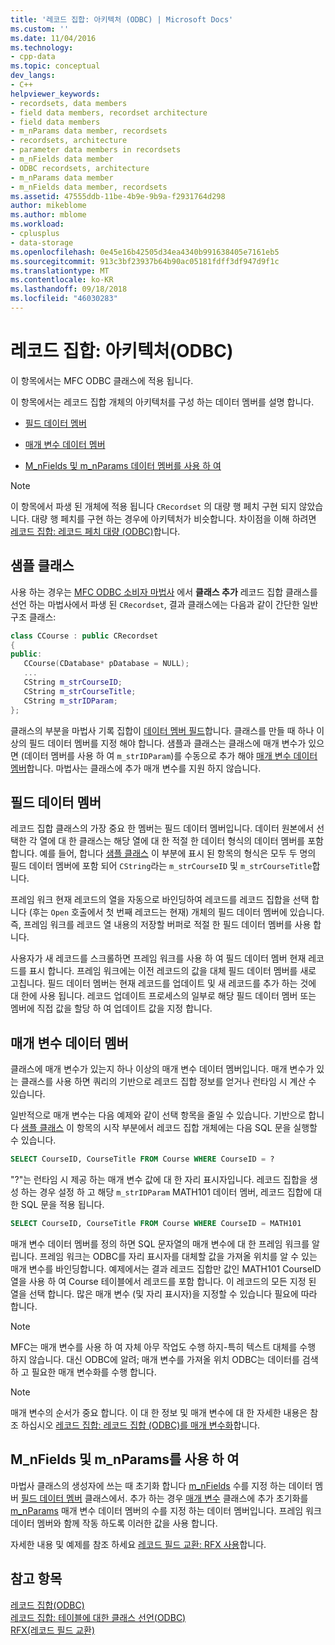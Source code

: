 ```yaml
---
title: '레코드 집합: 아키텍처 (ODBC) | Microsoft Docs'
ms.custom: ''
ms.date: 11/04/2016
ms.technology:
- cpp-data
ms.topic: conceptual
dev_langs:
- C++
helpviewer_keywords:
- recordsets, data members
- field data members, recordset architecture
- field data members
- m_nParams data member, recordsets
- recordsets, architecture
- parameter data members in recordsets
- m_nFields data member
- ODBC recordsets, architecture
- m_nParams data member
- m_nFields data member, recordsets
ms.assetid: 47555ddb-11be-4b9e-9b9a-f2931764d298
author: mikeblome
ms.author: mblome
ms.workload:
- cplusplus
- data-storage
ms.openlocfilehash: 0e45e16b42505d34ea4340b991638405e7161eb5
ms.sourcegitcommit: 913c3bf23937b64b90ac05181fdff3df947d9f1c
ms.translationtype: MT
ms.contentlocale: ko-KR
ms.lasthandoff: 09/18/2018
ms.locfileid: "46030283"
---
```

# <a name="recordset-architecture-odbc"></a>레코드 집합: 아키텍처(ODBC)

이 항목에서는 MFC ODBC 클래스에 적용 됩니다.  
  
이 항목에서는 레코드 집합 개체의 아키텍처를 구성 하는 데이터 멤버를 설명 합니다.  
  
- [필드 데이터 멤버](#_core_field_data_members)  
  
- [매개 변수 데이터 멤버](#_core_parameter_data_members)  
  
- [M_nFields 및 m_nParams 데이터 멤버를 사용 하 여](#_core_using_m_nfields_and_m_nparams)  
  
> [!NOTE]
>  이 항목에서 파생 된 개체에 적용 됩니다 `CRecordset` 의 대량 행 페치 구현 되지 않았습니다. 대량 행 페치를 구현 하는 경우에 아키텍처가 비슷합니다. 차이점을 이해 하려면 [레코드 집합: 레코드 페치 대량 (ODBC)](../../data/odbc/recordset-fetching-records-in-bulk-odbc.md)합니다.  
  
##  <a name="_core_a_sample_class"></a> 샘플 클래스  

사용 하는 경우는 [MFC ODBC 소비자 마법사](../../mfc/reference/adding-an-mfc-odbc-consumer.md) 에서 **클래스 추가** 레코드 집합 클래스를 선언 하는 마법사에서 파생 된 `CRecordset`, 결과 클래스에는 다음과 같이 간단한 일반 구조 클래스:  
  
```cpp  
class CCourse : public CRecordset  
{  
public:  
   CCourse(CDatabase* pDatabase = NULL);  
   ...  
   CString m_strCourseID;  
   CString m_strCourseTitle;  
   CString m_strIDParam;  
};  
```  
  
클래스의 부분을 마법사 기록 집합이 [데이터 멤버 필드](#_core_field_data_members)합니다. 클래스를 만들 때 하나 이상의 필드 데이터 멤버를 지정 해야 합니다. 샘플과 클래스는 클래스에 매개 변수가 있으면 (데이터 멤버를 사용 하 여 `m_strIDParam`)를 수동으로 추가 해야 [매개 변수 데이터 멤버](#_core_parameter_data_members)합니다. 마법사는 클래스에 추가 매개 변수를 지원 하지 않습니다.  
  
##  <a name="_core_field_data_members"></a> 필드 데이터 멤버  

레코드 집합 클래스의 가장 중요 한 멤버는 필드 데이터 멤버입니다. 데이터 원본에서 선택한 각 열에 대 한 클래스는 해당 열에 대 한 적절 한 데이터 형식의 데이터 멤버를 포함 합니다. 예를 들어, 합니다 [샘플 클래스](#_core_a_sample_class) 이 부분에 표시 된 항목의 형식은 모두 두 명의 필드 데이터 멤버에 포함 되어 `CString`라는 `m_strCourseID` 및 `m_strCourseTitle`합니다.  
  
프레임 워크 현재 레코드의 열을 자동으로 바인딩하여 레코드를 레코드 집합을 선택 합니다 (후는 `Open` 호출에서 첫 번째 레코드는 현재) 개체의 필드 데이터 멤버에 있습니다. 즉, 프레임 워크를 레코드 열 내용의 저장할 버퍼로 적절 한 필드 데이터 멤버를 사용 합니다.  
  
사용자가 새 레코드를 스크롤하면 프레임 워크를 사용 하 여 필드 데이터 멤버 현재 레코드를 표시 합니다. 프레임 워크에는 이전 레코드의 값을 대체 필드 데이터 멤버를 새로 고칩니다. 필드 데이터 멤버는 현재 레코드를 업데이트 및 새 레코드를 추가 하는 것에 대 한에 사용 됩니다. 레코드 업데이트 프로세스의 일부로 해당 필드 데이터 멤버 또는 멤버에 직접 값을 할당 하 여 업데이트 값을 지정 합니다.  
  
##  <a name="_core_parameter_data_members"></a> 매개 변수 데이터 멤버  

클래스에 매개 변수가 있는지 하나 이상의 매개 변수 데이터 멤버입니다. 매개 변수가 있는 클래스를 사용 하면 쿼리의 기반으로 레코드 집합 정보를 얻거나 런타임 시 계산 수 있습니다.  
  
일반적으로 매개 변수는 다음 예제와 같이 선택 항목을 줄일 수 있습니다. 기반으로 합니다 [샘플 클래스](#_core_a_sample_class) 이 항목의 시작 부분에서 레코드 집합 개체에는 다음 SQL 문을 실행할 수 있습니다.  
  
```sql  
SELECT CourseID, CourseTitle FROM Course WHERE CourseID = ?  
```  
  
"?"는 런타임 시 제공 하는 매개 변수 값에 대 한 자리 표시자입니다. 레코드 집합을 생성 하는 경우 설정 하 고 해당 `m_strIDParam` MATH101 데이터 멤버, 레코드 집합에 대 한 SQL 문을 적용 됩니다.  
  
```sql  
SELECT CourseID, CourseTitle FROM Course WHERE CourseID = MATH101  
```  
  
매개 변수 데이터 멤버를 정의 하면 SQL 문자열의 매개 변수에 대 한 프레임 워크를 알립니다. 프레임 워크는 ODBC를 자리 표시자를 대체할 값을 가져올 위치를 알 수 있는 매개 변수를 바인딩합니다. 예제에서는 결과 레코드 집합만 값인 MATH101 CourseID 열을 사용 하 여 Course 테이블에서 레코드를 포함 합니다. 이 레코드의 모든 지정 된 열을 선택 합니다. 많은 매개 변수 (및 자리 표시자)을 지정할 수 있습니다 필요에 따라 합니다.  
  
> [!NOTE]
>  MFC는 매개 변수를 사용 하 여 자체 아무 작업도 수행 하지-특히 텍스트 대체를 수행 하지 않습니다. 대신 ODBC에 알려; 매개 변수를 가져올 위치 ODBC는 데이터를 검색 하 고 필요한 매개 변수화를 수행 합니다.  
  
> [!NOTE]
>  매개 변수의 순서가 중요 합니다. 이 대 한 정보 및 매개 변수에 대 한 자세한 내용은 참조 하십시오 [레코드 집합: 레코드 집합 (ODBC)를 매개 변수화](../../data/odbc/recordset-parameterizing-a-recordset-odbc.md)합니다.  
  
##  <a name="_core_using_m_nfields_and_m_nparams"></a> M_nFields 및 m_nParams를 사용 하 여  

마법사 클래스의 생성자에 쓰는 때 초기화 합니다 [m_nFields](../../mfc/reference/crecordset-class.md#m_nfields) 수를 지정 하는 데이터 멤버 [필드 데이터 멤버](#_core_field_data_members) 클래스에서. 추가 하는 경우 [매개 변수](#_core_parameter_data_members) 클래스에 추가 초기화를 [m_nParams](../../mfc/reference/crecordset-class.md#m_nparams) 매개 변수 데이터 멤버의 수를 지정 하는 데이터 멤버입니다. 프레임 워크 데이터 멤버와 함께 작동 하도록 이러한 값을 사용 합니다.  
  
자세한 내용 및 예제를 참조 하세요 [레코드 필드 교환: RFX 사용](../../data/odbc/record-field-exchange-using-rfx.md)합니다.  
  
## <a name="see-also"></a>참고 항목  

[레코드 집합(ODBC)](../../data/odbc/recordset-odbc.md)<br/>
[레코드 집합: 테이블에 대한 클래스 선언(ODBC)](../../data/odbc/recordset-declaring-a-class-for-a-table-odbc.md)<br/>
[RFX(레코드 필드 교환)](../../data/odbc/record-field-exchange-rfx.md)